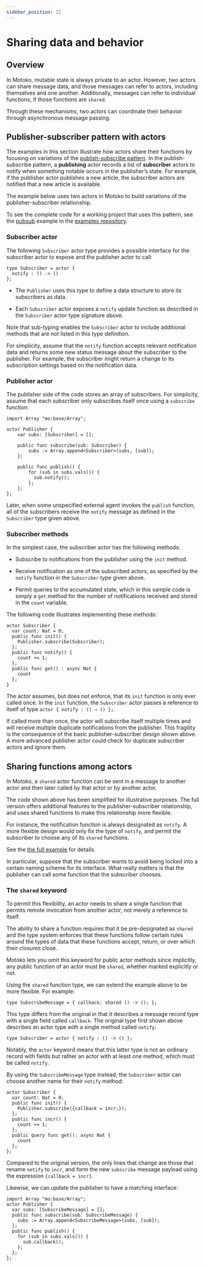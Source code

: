 ```yaml
---
sidebar_position: 22
---
```


# Sharing data and behavior

## Overview

In Motoko, mutable state is always private to an actor. However, two actors can share message data, and those messages can refer to actors, including themselves and one another. Additionally, messages can refer to individual functions, if those functions are `shared`.

Through these mechanisms, two actors can coordinate their behavior through asynchronous message passing.

## Publisher-subscriber pattern with actors

The examples in this section illustrate how actors share their functions by focusing on variations of the [publish-subscribe pattern](https://en.wikipedia.org/wiki/Publish-subscribe_pattern). In the publish-subscribe pattern, a **publishing** actor records a list of **subscriber** actors to notify when something notable occurs in the publisher’s state. For example, if the publisher actor publishes a new article, the subscriber actors are notified that a new article is available.

The example below uses two actors in Motoko to build variations of the publisher-subscriber relationship.

To see the complete code for a working project that uses this pattern, see the [pubsub](https://github.com/dfinity/examples/tree/master/motoko/pubsub) example in the [examples repository](https://github.com/dfinity/examples).

### Subscriber actor

The following `Subscriber` actor type provides a possible interface for the subscriber actor to expose and the publisher actor to call:

``` motoko name=tsub
type Subscriber = actor {
  notify : () -> ()
};
```

-   The `Publisher` uses this type to define a data structure to store its subscribers as data.

-   Each `Subscriber` actor exposes a `notify` update function as described in the `Subscriber` actor type signature above.

Note that sub-typing enables the `Subscriber` actor to include additional methods that are not listed in this type definition.

For simplicity, assume that the `notify` function accepts relevant notification data and returns some new status message about the subscriber to the publisher. For example, the subscriber might return a change to its subscription settings based on the notification data.

### Publisher actor

The publisher side of the code stores an array of subscribers. For simplicity, assume that each subscriber only subscribes itself once using a `subscribe` function:

``` motoko name=pub include=tsub
import Array "mo:base/Array";

actor Publisher {
    var subs: [Subscriber] = [];

    public func subscribe(sub: Subscriber) {
        subs := Array.append<Subscriber>(subs, [sub]);
    };

    public func publish() {
        for (sub in subs.vals()) {
          sub.notify();
        };
    };
};
```

Later, when some unspecified external agent invokes the `publish` function, all of the subscribers receive the `notify` message as defined in the `Subscriber` type given above.

### Subscriber methods

In the simplest case, the subscriber actor has the following methods:

-   Subscribe to notifications from the publisher using the `init` method.

-   Receive notification as one of the subscribed actors, as specified by the `notify` function in the `Subscriber` type given above.

-   Permit queries to the accumulated state, which in this sample code is simply a `get` method for the number of notifications received and stored in the `count` variable.

The following code illustrates implementing these methods:

``` motoko include=tsub,pub
actor Subscriber {
  var count: Nat = 0;
  public func init() {
    Publisher.subscribe(Subscriber);
  };
  public func notify() {
    count += 1;
  };
  public func get() : async Nat {
    count
  };
}
```

The actor assumes, but does not enforce, that its `init` function is only ever called once. In the `init` function, the `Subscriber` actor passes a reference to itself of type `actor { notify : () → () };`.

If called more than once, the actor will subscribe itself multiple times and will receive multiple duplicate notifications from the publisher. This fragility is the consequence of the basic publisher-subscriber design shown above. A more advanced publisher actor could check for duplicate subscriber actors and ignore them.

## Sharing functions among actors

In Motoko, a `shared` actor function can be sent in a message to another actor and then later called by that actor or by another actor.

The code shown above has been simplified for illustrative purposes. The full version offers additional features to the publisher-subscriber relationship, and uses shared functions to make this relationship more flexible.

For instance, the notification function is always designated as `notify`. A more flexible design would only fix the type of `notify`, and permit the subscriber to choose any of its `shared` functions.

See the [the full example](https://github.com/dfinity/examples/tree/master/motoko/pub-sub) for details.

In particular, suppose that the subscriber wants to avoid being locked into a certain naming scheme for its interface. What really matters is that the publisher can call some function that the subscriber chooses.

### The `shared` keyword

To permit this flexibility, an actor needs to share a single function that permits remote invocation from another actor, not merely a reference to itself.

The ability to share a function requires that it be pre-designated as `shared` and the type system enforces that these functions follow certain rules around the types of data that these functions accept, return, or over which their closures close.

Motoko lets you omit this keyword for public actor methods since implicitly, any public function of an actor must be `shared`, whether marked explicitly or not.

Using the `shared` function type, we can extend the example above to be more flexible. For example:

``` motoko name=submessage
type SubscribeMessage = { callback: shared () -> (); };
```

This type differs from the original in that it describes a message record type with a single field called `callback`. The original type first shown above describes an actor type with a single method called `notify`:

``` motoko name=typesub
type Subscriber = actor { notify : () -> () };
```

Notably, the `actor` keyword means that this latter type is not an ordinary record with fields but rather an actor with at least one method, which must be called `notify`.

By using the `SubscribeMessage` type instead, the `Subscriber` actor can choose another name for their `notify` method:

``` motoko name=newsub include=submessage,newpub
actor Subscriber {
  var count: Nat = 0;
  public func init() {
    Publisher.subscribe({callback = incr;});
  };
  public func incr() {
    count += 1;
  };
  public query func get(): async Nat {
    count
  };
};
```

Compared to the original version, the only lines that change are those that rename `notify` to `incr`, and form the new `subscribe` message payload using the expression `{callback = incr}`.

Likewise, we can update the publisher to have a matching interface:

``` motoko name=newpub include=submessage
import Array "mo:base/Array";
actor Publisher {
  var subs: [SubscribeMessage] = [];
  public func subscribe(sub: SubscribeMessage) {
    subs := Array.append<SubscribeMessage>(subs, [sub]);
  };
  public func publish() {
    for (sub in subs.vals()) {
      sub.callback();
    };
  };
};
```

